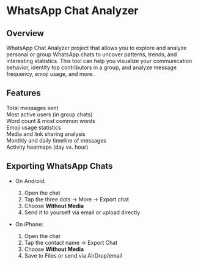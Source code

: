 # WhatsApp Chat Analyzer

## Overview
WhatsApp Chat Analyzer project that allows you to explore and analyze personal or group WhatsApp chats to uncover patterns, trends, and interesting statistics. 
This tool can help you visualize your communication behavior, identify top contributors in a group, and analyze message frequency, emoji usage, and more.

## Features
Total messages sent<br>
Most active users (in group chats)<br>
Word count & most common words<br>
Emoji usage statistics<br>
Media and link sharing analysis<br>
Monthly and daily timeline of messages<br>
Activity heatmaps (day vs. hour)<br>

## Exporting WhatsApp Chats
- On Android:
  1. Open the chat
  2. Tap the three dots → More → Export chat
  3. Choose **Without Media**
  4. Send it to yourself via email or upload directly

- On iPhone:
  1. Open the chat
  2. Tap the contact name → Export Chat
  3. Choose **Without Media**
  4. Save to Files or send via AirDrop/email
